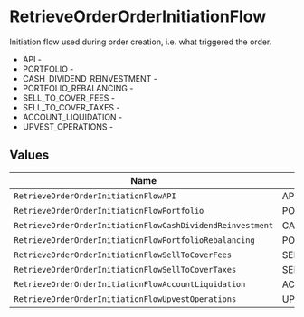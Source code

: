 # RetrieveOrderOrderInitiationFlow

Initiation flow used during order creation, i.e. what triggered the order.
* API - 
* PORTFOLIO - 
* CASH_DIVIDEND_REINVESTMENT - 
* PORTFOLIO_REBALANCING - 
* SELL_TO_COVER_FEES - 
* SELL_TO_COVER_TAXES - 
* ACCOUNT_LIQUIDATION - 
* UPVEST_OPERATIONS - 


## Values

| Name                                                       | Value                                                      |
| ---------------------------------------------------------- | ---------------------------------------------------------- |
| `RetrieveOrderOrderInitiationFlowAPI`                      | API                                                        |
| `RetrieveOrderOrderInitiationFlowPortfolio`                | PORTFOLIO                                                  |
| `RetrieveOrderOrderInitiationFlowCashDividendReinvestment` | CASH_DIVIDEND_REINVESTMENT                                 |
| `RetrieveOrderOrderInitiationFlowPortfolioRebalancing`     | PORTFOLIO_REBALANCING                                      |
| `RetrieveOrderOrderInitiationFlowSellToCoverFees`          | SELL_TO_COVER_FEES                                         |
| `RetrieveOrderOrderInitiationFlowSellToCoverTaxes`         | SELL_TO_COVER_TAXES                                        |
| `RetrieveOrderOrderInitiationFlowAccountLiquidation`       | ACCOUNT_LIQUIDATION                                        |
| `RetrieveOrderOrderInitiationFlowUpvestOperations`         | UPVEST_OPERATIONS                                          |